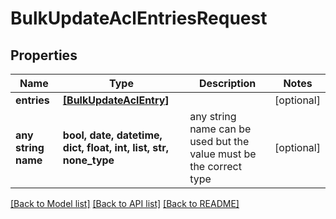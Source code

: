 # BulkUpdateAclEntriesRequest


## Properties
Name | Type | Description | Notes
------------ | ------------- | ------------- | -------------
**entries** | [**[BulkUpdateAclEntry]**](BulkUpdateAclEntry.md) |  | [optional] 
**any string name** | **bool, date, datetime, dict, float, int, list, str, none_type** | any string name can be used but the value must be the correct type | [optional]

[[Back to Model list]](../README.md#documentation-for-models) [[Back to API list]](../README.md#documentation-for-api-endpoints) [[Back to README]](../README.md)


